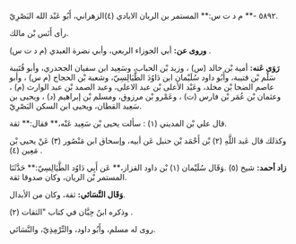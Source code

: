 ٥٨٩٢ -** م د ت س:** المستمر بن الريان الايادي (٤)الزهراني، أَبُو عَبْد الله البَصْرِيّ.

رأى أَنَس بْن مالك.

**وروى عن:** أبي الجوزاء الربعي، وأبي نضرة العبدي (م د ت س) .

**رَوَى عَنه:** أمية بْن خالد (س) ، وزيد بْن الحباب، وسَعِيد ابن سفيان الجحدري، وأبو قُتَيبة سَلْم بْن قتيبة، وأَبُو داود سُلَيْمان ابن دَاوُدَ الطَّيَالِسِيّ، وشعبة بْن الحجاج (م س) ، وأبو عاصم الضحا بْن مخلد، وعَبْد الأعلى بْن عبد الاعلى، وعبد الصمد بْن عبد الوارث (م) ، وعثمان بْن عُمَر بْن فارس (ت) ، وعَمْرو بْن مرزوق، ومسلم بْن إبراهيم (د) ، ويحيى بن سَعِيد القطان، ويحيى ابن السكن البَصْرِيّ.

قال علي بْن المديني (١) : سألت يحيى بْن سَعِيد عَنْه،** فقال:** ثقة.

وكذلك قال عَبد اللَّهِ (٢) بْن أَحْمَد بْن حنبل عَن أبيه، وإسحاق ابن مَنْصُور (٣) عَنْ يحيى بْن مَعِين (٤) .

**زاد أحمد:** شيخ (٥) .وَقَال سُلَيْمان (١) بْن داود القزاز،** عَن أَبِي دَاوُد الطَّيَالِسِيّ:** حَدَّثَنَا المستمر بْن الريان، وكان صدوقا ثقة.

**وَقَال النَّسَائي:** ثقة، وكان من الأبدال.

وذكره ابنُ حِبَّان في كتاب "الثقات (٢) .

روى له مسلم، وأَبُو داود، والتِّرْمِذِيّ، والنَّسَائي.